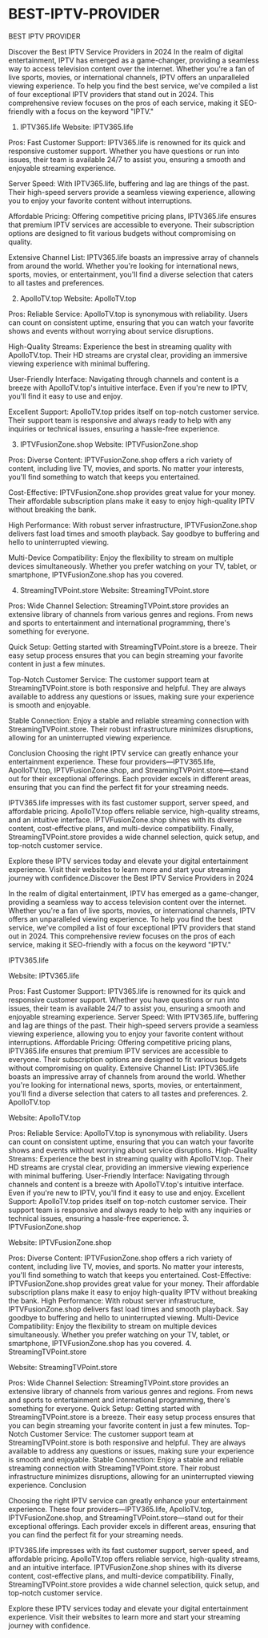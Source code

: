 # BEST-IPTV-PROVIDER
BEST IPTV PROVIDER

Discover the Best IPTV Service Providers in 2024
In the realm of digital entertainment, IPTV has emerged as a game-changer, providing a seamless way to access television content over the internet. Whether you're a fan of live sports, movies, or international channels, IPTV offers an unparalleled viewing experience. To help you find the best service, we've compiled a list of four exceptional IPTV providers that stand out in 2024. This comprehensive review focuses on the pros of each service, making it SEO-friendly with a focus on the keyword "IPTV."

1. IPTV365.life
Website: IPTV365.life

Pros:
Fast Customer Support: IPTV365.life is renowned for its quick and responsive customer support. Whether you have questions or run into issues, their team is available 24/7 to assist you, ensuring a smooth and enjoyable streaming experience.

Server Speed: With IPTV365.life, buffering and lag are things of the past. Their high-speed servers provide a seamless viewing experience, allowing you to enjoy your favorite content without interruptions.

Affordable Pricing: Offering competitive pricing plans, IPTV365.life ensures that premium IPTV services are accessible to everyone. Their subscription options are designed to fit various budgets without compromising on quality.

Extensive Channel List: IPTV365.life boasts an impressive array of channels from around the world. Whether you're looking for international news, sports, movies, or entertainment, you'll find a diverse selection that caters to all tastes and preferences.

2. ApolloTV.top
Website: ApolloTV.top

Pros:
Reliable Service: ApolloTV.top is synonymous with reliability. Users can count on consistent uptime, ensuring that you can watch your favorite shows and events without worrying about service disruptions.

High-Quality Streams: Experience the best in streaming quality with ApolloTV.top. Their HD streams are crystal clear, providing an immersive viewing experience with minimal buffering.

User-Friendly Interface: Navigating through channels and content is a breeze with ApolloTV.top's intuitive interface. Even if you're new to IPTV, you'll find it easy to use and enjoy.

Excellent Support: ApolloTV.top prides itself on top-notch customer service. Their support team is responsive and always ready to help with any inquiries or technical issues, ensuring a hassle-free experience.

3. IPTVFusionZone.shop
Website: IPTVFusionZone.shop

Pros:
Diverse Content: IPTVFusionZone.shop offers a rich variety of content, including live TV, movies, and sports. No matter your interests, you'll find something to watch that keeps you entertained.

Cost-Effective: IPTVFusionZone.shop provides great value for your money. Their affordable subscription plans make it easy to enjoy high-quality IPTV without breaking the bank.

High Performance: With robust server infrastructure, IPTVFusionZone.shop delivers fast load times and smooth playback. Say goodbye to buffering and hello to uninterrupted viewing.

Multi-Device Compatibility: Enjoy the flexibility to stream on multiple devices simultaneously. Whether you prefer watching on your TV, tablet, or smartphone, IPTVFusionZone.shop has you covered.

4. StreamingTVPoint.store
Website: StreamingTVPoint.store

Pros:
Wide Channel Selection: StreamingTVPoint.store provides an extensive library of channels from various genres and regions. From news and sports to entertainment and international programming, there's something for everyone.

Quick Setup: Getting started with StreamingTVPoint.store is a breeze. Their easy setup process ensures that you can begin streaming your favorite content in just a few minutes.

Top-Notch Customer Service: The customer support team at StreamingTVPoint.store is both responsive and helpful. They are always available to address any questions or issues, making sure your experience is smooth and enjoyable.

Stable Connection: Enjoy a stable and reliable streaming connection with StreamingTVPoint.store. Their robust infrastructure minimizes disruptions, allowing for an uninterrupted viewing experience.

Conclusion
Choosing the right IPTV service can greatly enhance your entertainment experience. These four providers—IPTV365.life, ApolloTV.top, IPTVFusionZone.shop, and StreamingTVPoint.store—stand out for their exceptional offerings. Each provider excels in different areas, ensuring that you can find the perfect fit for your streaming needs.

IPTV365.life impresses with its fast customer support, server speed, and affordable pricing. ApolloTV.top offers reliable service, high-quality streams, and an intuitive interface. IPTVFusionZone.shop shines with its diverse content, cost-effective plans, and multi-device compatibility. Finally, StreamingTVPoint.store provides a wide channel selection, quick setup, and top-notch customer service.

Explore these IPTV services today and elevate your digital entertainment experience. Visit their websites to learn more and start your streaming journey with confidence.Discover the Best IPTV Service Providers in 2024

In the realm of digital entertainment, IPTV has emerged as a game-changer, providing a seamless way to access television content over the internet. Whether you're a fan of live sports, movies, or international channels, IPTV offers an unparalleled viewing experience. To help you find the best service, we've compiled a list of four exceptional IPTV providers that stand out in 2024. This comprehensive review focuses on the pros of each service, making it SEO-friendly with a focus on the keyword "IPTV."

IPTV365.life

Website: IPTV365.life

Pros:
Fast Customer Support: IPTV365.life is renowned for its quick and responsive customer support. Whether you have questions or run into issues, their team is available 24/7 to assist you, ensuring a smooth and enjoyable streaming experience.
Server Speed: With IPTV365.life, buffering and lag are things of the past. Their high-speed servers provide a seamless viewing experience, allowing you to enjoy your favorite content without interruptions.
Affordable Pricing: Offering competitive pricing plans, IPTV365.life ensures that premium IPTV services are accessible to everyone. Their subscription options are designed to fit various budgets without compromising on quality.
Extensive Channel List: IPTV365.life boasts an impressive array of channels from around the world. Whether you're looking for international news, sports, movies, or entertainment, you'll find a diverse selection that caters to all tastes and preferences.
2. ApolloTV.top

Website: ApolloTV.top

Pros:
Reliable Service: ApolloTV.top is synonymous with reliability. Users can count on consistent uptime, ensuring that you can watch your favorite shows and events without worrying about service disruptions.
High-Quality Streams: Experience the best in streaming quality with ApolloTV.top. Their HD streams are crystal clear, providing an immersive viewing experience with minimal buffering.
User-Friendly Interface: Navigating through channels and content is a breeze with ApolloTV.top's intuitive interface. Even if you're new to IPTV, you'll find it easy to use and enjoy.
Excellent Support: ApolloTV.top prides itself on top-notch customer service. Their support team is responsive and always ready to help with any inquiries or technical issues, ensuring a hassle-free experience.
3. IPTVFusionZone.shop

Website: IPTVFusionZone.shop

Pros:
Diverse Content: IPTVFusionZone.shop offers a rich variety of content, including live TV, movies, and sports. No matter your interests, you'll find something to watch that keeps you entertained.
Cost-Effective: IPTVFusionZone.shop provides great value for your money. Their affordable subscription plans make it easy to enjoy high-quality IPTV without breaking the bank.
High Performance: With robust server infrastructure, IPTVFusionZone.shop delivers fast load times and smooth playback. Say goodbye to buffering and hello to uninterrupted viewing.
Multi-Device Compatibility: Enjoy the flexibility to stream on multiple devices simultaneously. Whether you prefer watching on your TV, tablet, or smartphone, IPTVFusionZone.shop has you covered.
4. StreamingTVPoint.store

Website: StreamingTVPoint.store

Pros:
Wide Channel Selection: StreamingTVPoint.store provides an extensive library of channels from various genres and regions. From news and sports to entertainment and international programming, there's something for everyone.
Quick Setup: Getting started with StreamingTVPoint.store is a breeze. Their easy setup process ensures that you can begin streaming your favorite content in just a few minutes.
Top-Notch Customer Service: The customer support team at StreamingTVPoint.store is both responsive and helpful. They are always available to address any questions or issues, making sure your experience is smooth and enjoyable.
Stable Connection: Enjoy a stable and reliable streaming connection with StreamingTVPoint.store. Their robust infrastructure minimizes disruptions, allowing for an uninterrupted viewing experience.
Conclusion

Choosing the right IPTV service can greatly enhance your entertainment experience. These four providers—IPTV365.life, ApolloTV.top, IPTVFusionZone.shop, and StreamingTVPoint.store—stand out for their exceptional offerings. Each provider excels in different areas, ensuring that you can find the perfect fit for your streaming needs.

IPTV365.life impresses with its fast customer support, server speed, and affordable pricing. ApolloTV.top offers reliable service, high-quality streams, and an intuitive interface. IPTVFusionZone.shop shines with its diverse content, cost-effective plans, and multi-device compatibility. Finally, StreamingTVPoint.store provides a wide channel selection, quick setup, and top-notch customer service.

Explore these IPTV services today and elevate your digital entertainment experience. Visit their websites to learn more and start your streaming journey with confidence.
